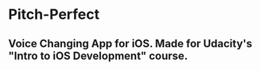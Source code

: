 # Pitch-Perfect

## Voice Changing App for iOS. Made for Udacity's "Intro to iOS Development" course.

